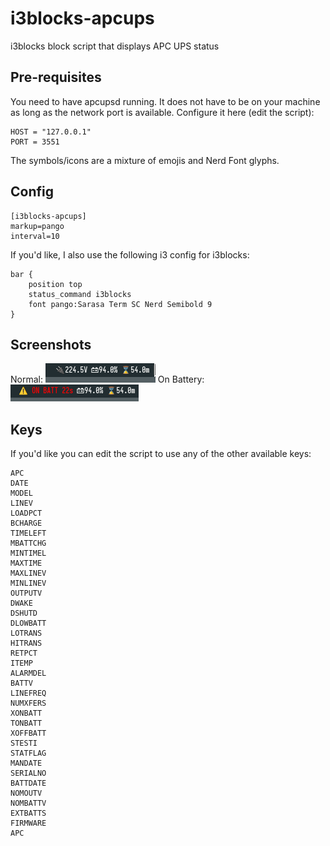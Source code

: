 # i3blocks-apcups
i3blocks block script that displays APC UPS status

## Pre-requisites
You need to have apcupsd running. It does not have to be on your machine as long as the network port is available.
Configure it here (edit the script):
```
HOST = "127.0.0.1"
PORT = 3551
```

The symbols/icons are a mixture of emojis and Nerd Font glyphs.

## Config
```
[i3blocks-apcups]
markup=pango
interval=10
```

If you'd like, I also use the following i3 config for i3blocks:
```
bar {
    position top
    status_command i3blocks
    font pango:Sarasa Term SC Nerd Semibold 9
}
```

## Screenshots
Normal:
![alt text](https://github.com/amyeo/i3blocks-apcups/blob/master/normal.png?raw=true)
On Battery:
![alt text](https://github.com/amyeo/i3blocks-apcups/blob/master/batt.png?raw=true)

## Keys
If you'd like you can edit the script to use any of the other available keys:
```
APC
DATE
MODEL
LINEV
LOADPCT
BCHARGE
TIMELEFT
MBATTCHG
MINTIMEL
MAXTIME
MAXLINEV
MINLINEV
OUTPUTV
DWAKE
DSHUTD
DLOWBATT
LOTRANS
HITRANS
RETPCT
ITEMP
ALARMDEL
BATTV
LINEFREQ
NUMXFERS
XONBATT
TONBATT
XOFFBATT
STESTI
STATFLAG
MANDATE
SERIALNO
BATTDATE
NOMOUTV
NOMBATTV
EXTBATTS
FIRMWARE
APC
```
